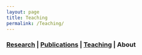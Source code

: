 ```yaml
---
layout: page
title: Teaching
permalink: /Teaching/
---
```





### [Research](research) | [Publications](publications) | [Teaching](teaching) | About ###

